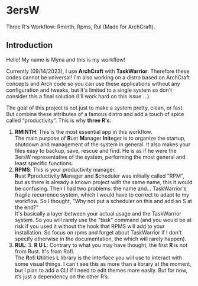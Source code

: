 # 3ersW
Three R's Workflow: Rminth, Rpms, Rul (Made for ArchCraft).

## Introduction
Hello! My name is Myna and this is my workflow!

Currently (09/14/2023), I use **ArchCraft** with **TaskWarrior**. Therefore these codes cannot be universal!
I'm also working on a distro based on ArchCraft concepts and Arch code so you can use these applications without any configuration and tweaks, but it's limited to a single system so don't consider this a final solution (I'll work hard on this issue ...).

The goal of this project is not just to make a system pretty, clean, or fast. But combine these attributes of a famous distro and add a touch of spice called “productivity”. This is why **three R's**:

1. **RMINTH**: This is the most essential app in this workflow.  
   The main purpose of **R**ust **M**anager **In**i**t**eger is to organize the startup, shutdown and management of the system in general. It also makes your files easy to backup, save, rescue and find. He is as if he were the 3ersW representative of the system, performing the most general and least specific functions.
2. **RPMS**: This is your productivity manager.  
   **R**ust **P**productivity **M**anager and **S**cheduler was initially called "RPM", but as there is already a known project with the same name, this it would be confusing. Then I had two problems: the name and... TaskWarrior's fragile recurrence system, which I would have to correct to adapt to my workflow. So I thought, "Why not put a scheduler on this and add an S at the end?"  
   It's basically a layer between your actual usage and the TaskWarrior system. So you will rarely use the "task" command (and you would be at risk if you used it without the hook that RPMS will add to your installation. So focus on rpms and forget about TaskWarrior if I don't specify otherwise in the documentation, the which will rarely happen).
3. **RUL**: 3. **R U L**: Contrary to what you may have thought, the first **R** is not from Rust. It's from Rofi.  
   The **R**ofi **U**tilities **L** library is the interface you will use to interact with some visual things. I can't see this as more than a library at the moment, but I plan to add a CLI if I need to edit themes more easily. But for now, it’s just a dependency on the other R’s.
